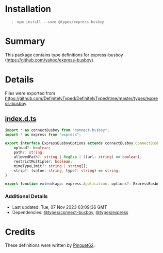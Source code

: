 # Installation
> `npm install --save @types/express-busboy`

# Summary
This package contains type definitions for express-busboy (https://github.com/yahoo/express-busboy).

# Details
Files were exported from https://github.com/DefinitelyTyped/DefinitelyTyped/tree/master/types/express-busboy.
## [index.d.ts](https://github.com/DefinitelyTyped/DefinitelyTyped/tree/master/types/express-busboy/index.d.ts)
````ts
import * as connectBusboy from "connect-busboy";
import * as express from "express";

export interface ExpressBusboyOptions extends connectBusboy.ConnectBusboyOptions {
    upload?: boolean;
    path?: string;
    allowedPath?: string | RegExp | ((url: string) => boolean);
    restrictMultiple?: boolean;
    mimeTypeLimit?: string | string[];
    strip?: (value: string, type?: string) => string;
}

export function extend(app: express.Application, options?: ExpressBusboyOptions): express.Application;

````

### Additional Details
 * Last updated: Tue, 07 Nov 2023 03:09:36 GMT
 * Dependencies: [@types/connect-busboy](https://npmjs.com/package/@types/connect-busboy), [@types/express](https://npmjs.com/package/@types/express)

# Credits
These definitions were written by [Pinguet62](https://github.com/pinguet62).
